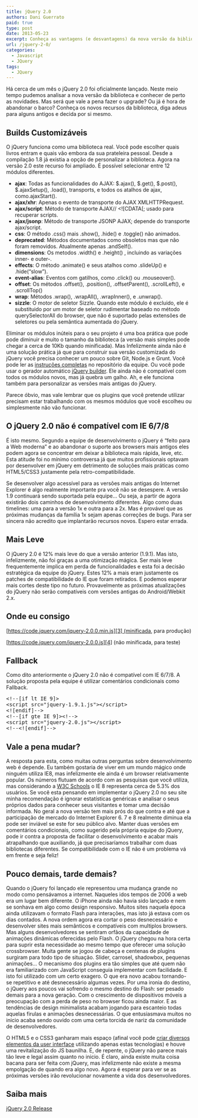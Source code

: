 ```yaml
---
title: jQuery 2.0
authors: Dani Guerrato
paid: true
type: post
date: 2013-05-23
excerpt: Conheça as vantagens (e desvantagens) da nova versão da biblioteca de JavaScript mais utilizada no mundo.
url: /jquery-2-0/
categories:
  - Javascript
  - JQuery
tags:
  - JQuery
---
```

Há cerca de um mês o jQuery 2.0 foi oficialmente lançado. Neste meio tempo pudemos analisar a nova versão da biblioteca e conhecer de perto as novidades. Mas será que vale a pena fazer o upgrade? Ou já é hora de abandonar o barco? Conheça os novos recursos da biblioteca, diga adeus para alguns antigos e decida por si mesmo.

## Builds Customizáveis

O jQuery funciona como uma biblioteca real. Você pode escolher quais livros entram e quais vão embora da sua prateleira pessoal. Desde a compilação 1.8 já existia a opção de personalizar a biblioteca. Agora na versão 2.0 este recurso foi ampliado. É possível selecionar entre 12 módulos diferentes.

  * **ajax**: Todas as funcionalidades do AJAX: $.ajax(), $.get(), $.post(), $.ajaxSetup(), .load(), transports, e todos os atalhos de ajax, como.ajaxStart().
  * **ajax/xhr**: Apenas o evento de transporte do AJAX XMLHTTPRequest.
  * **ajax/script**: Método de transporte AJAX// <![CDATA[; usado para recuperar scripts.
  * **ajax/jsonp**: Método de transporte JSONP AJAX; depende do transporte ajax/script.
  * **css**: O método .css() mais .show(), .hide() e .toggle() não animados.
  * **deprecated**: Métodos documentados como obsoletos mas que não foram removidos. Atualmente apenas .andSelf().
  * **dimensions**: Os metodos .width() e .height() , incluindo as variações inner- e outer-.
  * **effects**: O método .animate() e seus atalhos como .slideUp() e .hide(&#8220;slow&#8221;).
  * **event-alias**: Eventos com gatilhos, como .click() ou .mouseover().
  * **offset**: Os métodos .offset(), .position(), .offsetParent(), .scrollLeft(), e .scrollTop()
  * **wrap**: Métodos .wrap(), .wrapAll(), .wrapInner(), e .unwrap().
  * **sizzle**: O motor de seletor Sizzle. Quando este módulo é excluido, ele é substituido por um motor de seletor rudimentar baseado no método querySelectorAll do browser, que não é suportado pelas extensões de seletores ou pela semântica aumentada do jQuery.

Eliminar os módulos inúteis para o seu projeto é uma boa prática que pode pode diminuir e muito o tamanho da biblioteca (a versão mais simples pode chegar a cerca de 10Kb quando minificada). Mas Infelizmente ainda não é uma solução prática já que para construir sua versão customizada do jQuery você precisa conhecer um pouco sobre Git, Node.js e Grunt. Você pode ler as [instruções completas][1] no repositório da equipe. Ou você pode usar o gerador automático [jQuery builder][2]. Ele ainda não é compatível com todos os módulos novos, mas já quebra um galho. Ah, e ele funciona também para personalizar as versões mais antigas do jQuery.

Parece óbvio, mas vale lembrar que os plugins que você pretende utilizar precisam estar trabalhando com os mesmos módulos que você escolheu ou simplesmente não vão funcionar.

## O jQuery 2.0 não é compatível com IE 6/7/8

É isto mesmo. Segundo a equipe de desenvolvimento o jQuery é &#8220;feito para a Web moderna&#8221; e ao abandonar o suporte aos browsers mais antigos eles podem agora se concentrar em deixar a biblioteca mais rápida, leve, etc. Esta atitude foi no mínimo controversa já que muitos profissionais optavam por desenvolver em jQuery em detrimento de soluções mais práticas como HTML5/CSS3 justamente pela retro-compatibilidade.

Se desenvolver algo acessível para as versões mais antigas do Internet Explorer é algo realmente importante pra você não se desespere. A versão 1.9 continuará sendo suportada pela equipe&#8230; Ou seja, a partir de agora existirão dois caminhos de desenvolvimento diferentes. Algo como duas timelines: uma para a versão 1x e outra para a 2x. Mas é provável que as próximas mudanças da família 1x sejam apenas correções de bugs. Para ser sincera não acredito que implantarão recursos novos. Espero estar errada.

## Mais Leve

O jQuery 2.0 é 12% mais leve do que a versão anterior (1.9.1). Mas isto, infelizmente, não foi graças a uma otimização mágica. Ser mais leve frequentemente implica em perda de funcionalidades e esta foi a decisão estratégica da equipe do jQuery. Estes 12% a mais eram justamente os patches de compatibilidade do IE que foram retirados. E podemos esperar mais cortes deste tipo no futuro. Provavelmente as próximas atualizações do jQuery não serão compatíveis com versões antigas do Android/Webkit 2.x.

## Onde eu consigo

[https://code.jquery.com/jquery-2.0.0.min.js][3] (minificada, para produção)
  
[https://code.jquery.com/jquery-2.0.0.js][4] (não minificada, para teste)

## Fallback

Como dito anteriormente o jQuery 2.0 não é compatível com IE 6/7/8. A solução proposta pela equipe é utilizar comentários condicionais como Fallback.

<pre class="lang-HTML">&lt;!--[if lt IE 9]&gt;
&lt;script src="jquery-1.9.1.js"&gt;&lt;/script&gt;
&lt;![endif]--&gt;
&lt;!--[if gte IE 9]&gt;&lt;!--&gt;
&lt;script src="jquery-2.0.js"&gt;&lt;/script&gt;
&lt;!--&lt;![endif]--&gt;
</pre>

## Vale a pena mudar?

A resposta para esta, como muitas outras perguntas sobre desenvolvimento web é depende. Eu também gostaria de viver em um mundo mágico onde ninguém utiliza IE8, mas infelizmente ele ainda é um browser relativamente popular. Os números flutuam de acordo com as pesquisas que você utiliza, mas considerando a [W3C Schools][5] o IE 8 representa cerca de 5.3% dos usuários. Se você esta pensando em implementar o jQuery 2.0 no seu site minha recomendação é ignorar estatísticas genéricas e analisar o seus próprios dados para conhecer seus visitantes e tomar uma decisão informada. No geral a nova versão tem mais prós do que contra e até que a participação de mercado do Internet Explorer 6. 7 e 8 realmente diminua ela pode ser inviável se este for seu público alvo. Manter duas versões em comentários condicionais, como sugerido pela própria equipe do jQuery, pode ir contra a proposta de facilitar o desenvolvimento e acabar mais atrapalhando que auxiliando, já que precisaríamos trabalhar com duas bibliotecas diferentes. Se compatibilidade com o IE não é um problema vá em frente e seja feliz!

## Pouco demais, tarde demais?

Quando o jQuery foi lançado ele representou uma mudança grande no modo como pensávamos a internet. Naqueles idos tempos de 2006 a web era um lugar bem diferente. O iPhone ainda não havia sido lançado e nem se sonhava em algo como design responsivo. Muitos sites naquela época ainda utilizavam o formato Flash para interações, mas isto já estava com os dias contados. A nova ordem agora era cortar o peso desnecessário e desenvolver sites mais semânticos e compatíveis com multiplos browsers. Mas alguns desenvolvedores se sentiram orfãos da capacidade de animações dinâmicas oferecidas pelo Flash. O jQuery chegou na hora certa para suprir esta necessidade ao mesmo tempo que oferecer uma solução crossbrowser. Muita gente se jogou de cabeça e centenas de plugins surgiram para todo tipo de situação. Slider, carrosel, shadowbox, pequenas animações&#8230; O mecanismo dos plugins era tão simples que até quem não era familiarizado com JavaScript conseguia implementar com facilidade. E isto foi utilizado com um certo exagero. O que era novo acabou tornando-se repetitivo e até desnecessário algumas vezes. Por uma ironia do destino, o jQuery aos poucos vai sofrendo o mesmo destino do Flash: ser pesado demais para a nova geração. Com o crescimento de dispositivos móveis a preocupação com a perda de peso no browser ficou ainda maior. E as tendências de design minimalista acabam jogando para escanteio todas aquelas firulas e animações desnecessárias. O que entusiasmava muitos no inicio acaba sendo ouvido com uma certa torcida de nariz da comunidade de desenvolvedores. 

O HTML5 e o CSS3 ganharam mais espaço (afinal você pode [criar diversos elementos da user interface][6] utilizando apenas estas tecnologias) e houve uma revitalização do JS baunilha. É, de repente, o jQuery não parece mais tão leve e legal assim quanto no inicio. É claro, ainda existe muita coisa bacana para ser feita com jQuery, mas infelizmente não existe a mesma empolgação de quando era algo novo. Agora é esperar para ver se as próximas versões irão revolucionar novamente a vida dos desenvolvedores.

## Saiba mais

[jQuery 2.0 Release][7]

 [1]: https://github.com/jquery/jquery/#readme "jQuery ReadMe"
 [2]: https://projects.jga.me/jquery-builder/ "jQuery Builder"
 [3]: https://code.jquery.com/jquery-2.0.0.min.js "jQuery 2.0 Min"
 [4]: https://code.jquery.com/jquery-2.0.0.js "jQuery 2.0"
 [5]: https://www.w3schools.com/browsers/browsers_explorer.asp "Browser Explorer - W3C Schools"
 [6]: https://tableless.com.br/elementos-de-interface-utilizando-apenas-css3 "Elementos de interface utilizando apenas css3"
 [7]: https://blog.jquery.com/2013/04/18/jquery-2-0-release "jQuery 2.0 Release"